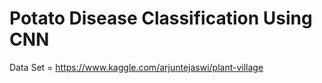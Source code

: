 # Potato Disease Classification Using CNN

Data Set = https://www.kaggle.com/arjuntejaswi/plant-village
